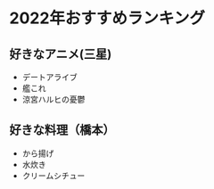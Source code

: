 # 2022年おすすめランキング

## 好きなアニメ(三星)

- デートアライブ
- 艦これ
- 涼宮ハルヒの憂鬱

## 好きな料理（橋本）

- から揚げ
- 水炊き
- クリームシチュー

